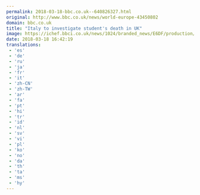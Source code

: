 ```yaml
---
permalink: 2018-03-18-bbc.co.uk--640826327.html
original: http://www.bbc.co.uk/news/world-europe-43450802
domain: bbc.co.uk
title: "Italy to investigate student's death in UK"
image: https://ichef.bbci.co.uk/news/1024/branded_news/E6DF/production/_100430195_mariam5.jpg
date: 2018-03-18 16:42:19
translations: 
 - 'es'
 - 'de'
 - 'ru'
 - 'ja'
 - 'fr'
 - 'it'
 - 'zh-CN'
 - 'zh-TW'
 - 'ar'
 - 'fa'
 - 'pt'
 - 'hi'
 - 'tr'
 - 'id'
 - 'nl'
 - 'sv'
 - 'vi'
 - 'pl'
 - 'ko'
 - 'no'
 - 'da'
 - 'th'
 - 'ta'
 - 'ms'
 - 'hy'
---
```


